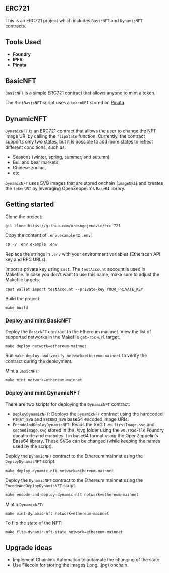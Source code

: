 ## ERC721

This is an ERC721 project which includes `BasicNFT` and `DynamicNFT` contracts.

## Tools Used

- **Foundry**
- **IPFS**
- **Pinata**

## BasicNFT

`BasicNFT` is a simple ERC721 contract that allows anyone to mint a token. 

The `MintBasicNFT` script uses a `tokenURI` stored on [Pinata](https://yellow-raw-bear-827.mypinata.cloud/ipfs/bafkreihoixbxvitnwoto7cjipxiin2vsgg7fqypylldzlbzxetkji74pcu).

## DynamicNFT

`DynamicNFT` is an ERC721 contract that allows the user to change the NFT image URI by calling the `flipState` function. Currently, the contract supports only two states, but it is possible to add more states to reflect different conditions, such as:
- Seasons (winter, spring, summer, and autumn),
- Bull and bear markets,
- Chinese zodiac,
- etc.

`DynamicNFT` uses SVG images that are stored onchain (`imageURI`) and creates the `tokenURI` by leveraging OpenZeppelin's `Base64` library.

## Getting started

Clone the project:

`git clone https://github.com/urosognjenovic/erc-721`

Copy the content of `.env.example` to `.env`:

`cp -v .env.example .env`

Replace the strings in `.env` with your environment variables (Etherscan API key and RPC URLs).

Import a private key using `cast`. The `testAccount` account is used in Makefile. In case you don't want to use this name, make sure to adjust the Makefile targets.

`cast wallet import testAccount --private-key YOUR_PRIVATE_KEY`

Build the project:

`make build`

### Deploy and mint BasicNFT

Deploy the `BasicNFT` contract to the Ethereum mainnet. View the list of supported networks in the Makefile `get-rpc-url` target.

`make deploy network=ethereum-mainnet`

Run `make deploy-and-verify network=ethereum-mainnet` to verify the contract during the deployment.

Mint a `BasicNFT`:

`make mint network=ethereum-mainnet`

### Deploy and mint DynamicNFT

There are two scripts for deploying the `DynamicNFT` contract:
- `DeployDynamicNFT`: Deploys the `DynamicNFT` contract using the hardcoded `FIRST_SVG` and `SECOND_SVG` base64 encoded image URIs.
- `EncodeAndDeployDynamicNFT`: Reads the SVG files `firstImage.svg` and `secondImage.svg` stored in the ./svg folder using the `vm.readFile` Foundry cheatcode and encodes it in base64 format using the OpenZeppelin's Base64 library. These SVGs can be changed (while keeping the names used by the script).

Deploy the `DynamicNFT` contract to the Ethereum mainnet using the `DeployDynamicNFT` script.

`make deploy-dynamic-nft network=ethereum-mainnet`

Deploy the `DynamicNFT` contract to the Ethereum mainnet using the `EncodeAndDeployDynamicNFT` script.

`make encode-and-deploy-dynamic-nft network=ethereum-mainnet`

Mint a `DynamicNFT`:

`make mint-dynamic-nft network=ethereum-mainnet`

To flip the state of the NFT:

`make flip-dynamic-nft-state network=ethereum-mainnet`

## Upgrade ideas

- Implement Chainlink Automation to automate the changing of the state.
- Use Filecoin for storing the images (.png, .jpg) onchain.